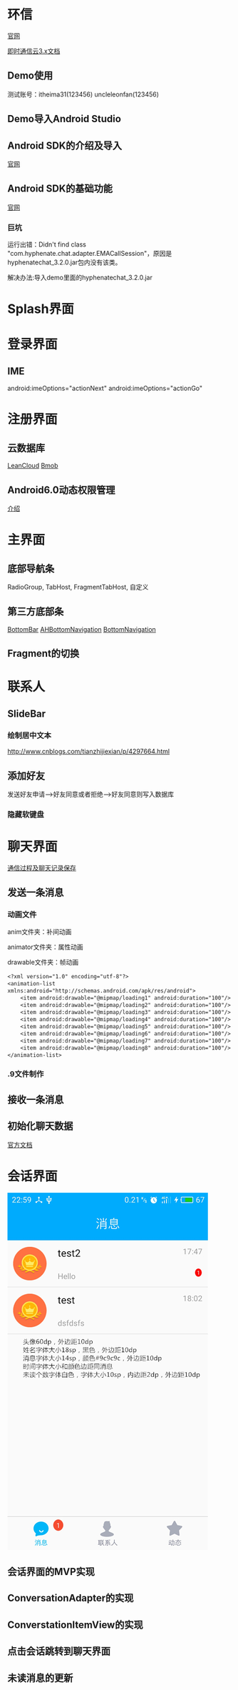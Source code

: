 # 环信 #
[官网](http://www.easemob.com/product/cs?utm_source=baidu-pp)

[即时通信云3.x文档](http://docs.easemob.com/im/start)

## Demo使用 ##
测试账号：itheima31(123456) uncleleonfan(123456)

## Demo导入Android Studio ##

## Android SDK的介绍及导入 ##
[官网](http://docs.easemob.com/im/200androidclientintegration/10androidsdkimport)

## Android SDK的基础功能 ##
[官网](http://docs.easemob.com/im/200androidclientintegration/30androidsdkbasics)
### 巨坑 ###
运行出错：Didn't find class "com.hyphenate.chat.adapter.EMACallSession"，原因是hyphenatechat_3.2.0.jar包内没有该类。

解决办法:导入demo里面的hyphenatechat_3.2.0.jar

# Splash界面 #

# 登录界面 #
## IME ##
android:imeOptions="actionNext"
android:imeOptions="actionGo"

# 注册界面 #
## 云数据库 ##
[LeanCloud](https://leancloud.cn/)
[Bmob](http://www.bmob.cn/)

## Android6.0动态权限管理 ##
[介绍](http://www.jianshu.com/p/a37f4827079a)

# 主界面 #

## 底部导航条 ##
RadioGroup, TabHost, FragmentTabHost, 自定义
## 第三方底部条 ##
[BottomBar](https://github.com/roughike/BottomBar)
[AHBottomNavigation](https://github.com/aurelhubert/ahbottomnavigation)
[BottomNavigation](https://github.com/Ashok-Varma/BottomNavigation)
## Fragment的切换 ##


# 联系人 #

## SlideBar ##
### 绘制居中文本 ###
http://www.cnblogs.com/tianzhijiexian/p/4297664.html

## 添加好友 ##
发送好友申请-->好友同意或者拒绝-->好友同意则写入数据库

### 隐藏软键盘 ###

# 聊天界面 #
[通信过程及聊天记录保存](http://docs.easemob.com/im/000quickstart/25communicationandmessagestorage)
## 发送一条消息 ##

### 动画文件 ###
anim文件夹：补间动画

animator文件夹：属性动画

drawable文件夹：帧动画

	<?xml version="1.0" encoding="utf-8"?>
	<animation-list xmlns:android="http://schemas.android.com/apk/res/android">
	    <item android:drawable="@mipmap/loading1" android:duration="100"/>
	    <item android:drawable="@mipmap/loading2" android:duration="100"/>
	    <item android:drawable="@mipmap/loading3" android:duration="100"/>
	    <item android:drawable="@mipmap/loading4" android:duration="100"/>
	    <item android:drawable="@mipmap/loading5" android:duration="100"/>
	    <item android:drawable="@mipmap/loading6" android:duration="100"/>
	    <item android:drawable="@mipmap/loading7" android:duration="100"/>
	    <item android:drawable="@mipmap/loading8" android:duration="100"/>
	</animation-list>

### .9文件制作 ###

## 接收一条消息 ##

## 初始化聊天数据 ##
[官方文档](http://docs.easemob.com/im/200androidclientintegration/50singlechat)

# 会话界面 #

![icon](img/消息界面.jpg)

## 会话界面的MVP实现 ##
## ConversationAdapter的实现 ##
## ConverstationItemView的实现 ##
## 点击会话跳转到聊天界面 ##
## 未读消息的更新 ##